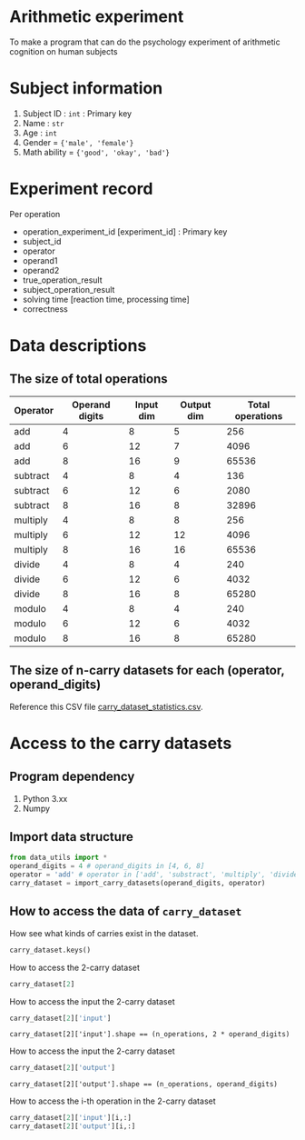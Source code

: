# Arithmetic experiment
To make a program that can do the psychology experiment of arithmetic cognition on human subjects

# Subject information
1. Subject ID : `int` : Primary key
1. Name : `str`
1. Age : `int`
1. Gender = `{'male', 'female'}`
1. Math ability = `{'good', 'okay', 'bad'}`

# Experiment record
Per operation
* operation_experiment_id [experiment_id] : Primary key
* subject_id
* operator
* operand1
* operand2
* true_operation_result
* subject_operation_result
* solving time [reaction time, processing time]
* correctness


# Data descriptions
## The size of total operations

| Operator | Operand digits | Input dim | Output dim | Total operations |
|----------|----------------|-----------|------------|------------------|
| add      | 4              | 8         | 5          | 256              |
| add      | 6              | 12        | 7          | 4096             |
| add      | 8              | 16        | 9          | 65536            |
| subtract | 4              | 8         | 4          | 136              |
| subtract | 6              | 12        | 6          | 2080             |
| subtract | 8              | 16        | 8          | 32896            |
| multiply | 4              | 8         | 8          | 256              |
| multiply | 6              | 12        | 12         | 4096             |
| multiply | 8              | 16        | 16         | 65536            |
| divide   | 4              | 8         | 4          | 240              |
| divide   | 6              | 12        | 6          | 4032             |
| divide   | 8              | 16        | 8          | 65280            |
| modulo   | 4              | 8         | 4          | 240              |
| modulo   | 6              | 12        | 6          | 4032             |
| modulo   | 8              | 16        | 8          | 65280            |

## The size of n-carry datasets for each (operator, operand_digits)

Reference this CSV file [carry_dataset_statistics.csv](carry_dataset_statistics.csv).


# Access to the carry datasets

## Program dependency
1. Python 3.xx
1. Numpy

## Import data structure
```Python
from data_utils import *
operand_digits = 4 # operand_digits in [4, 6, 8]
operator = 'add' # operator in ['add', 'substract', 'multiply', 'divide', 'modulo']
carry_dataset = import_carry_datasets(operand_digits, operator)
```

## How to access the data of `carry_dataset`
How see what kinds of carries exist in the dataset.
```Python
carry_dataset.keys()
```

How to access the 2-carry dataset
```Python
carry_dataset[2]
```

How to access the input the 2-carry dataset
```Python
carry_dataset[2]['input']
```
`carry_dataset[2]['input'].shape == (n_operations, 2 * operand_digits)`

How to access the input the 2-carry dataset
```Python
carry_dataset[2]['output']
```
`carry_dataset[2]['output'].shape == (n_operations, operand_digits)`

How to access the i-th operation in the 2-carry dataset
```Python
carry_dataset[2]['input'][i,:]
carry_dataset[2]['output'][i,:]
```
